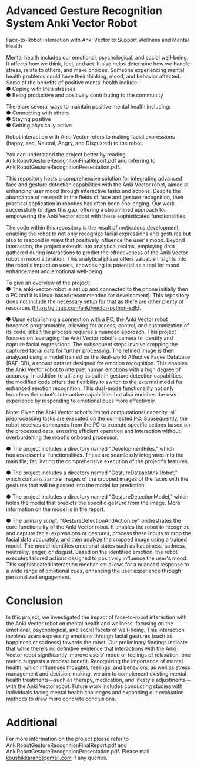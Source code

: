 # Advanced Gesture Recognition System Anki Vector Robot <br>
Face-to-Robot Interaction with Anki Vector to Support Wellness and Mental Health<br>

Mental health includes our emotional, psychological, and social well-being. It affects how we think, feel, and act. It also helps determine how we handle stress, relate to others, and make choices. Someone experiencing mental health problems could have their thinking, mood, and behavior affected. Some of the benefits of positive mental health include:<br>
● Coping with life’s stresses<br>
● Being productive and positively contributing to the community<be>

There are several ways to maintain positive mental health including:<br>
● Connecting with others<br>
● Staying positive<br>
● Getting physically active<be>

Robot interaction with Anki Vector refers to making facial expressions (happy, sad, Neutral, Angry, and Disgusted) to the robot.<br>

You can understand the project better by reading AnkiRobotGestureRecognitionFinalReport.pdf and referring to AnkiRobotGestureRecognitionPresentation.pdf.<br>


This repository hosts a comprehensive solution for integrating advanced face and gesture detection capabilities with the Anki Vector robot, aimed at enhancing user mood through interactive tasks and actions. Despite the abundance of research in the fields of face and gesture recognition, their practical application in robotics has often been challenging. Our work successfully bridges this gap, offering a streamlined approach for empowering the Anki Vector robot with these sophisticated functionalities.<br>

The code within this repository is the result of meticulous development, enabling the robot to not only recognize facial expressions and gestures but also to respond in ways that positively influence the user's mood. Beyond interaction, the project extends into analytical realms, employing data gathered during interactions to predict the effectiveness of the Anki Vector robot in mood alteration. This analytical phase offers valuable insights into the robot's impact on users, showcasing its potential as a tool for mood enhancement and emotional well-being.<br>

To give an overview of the project:<br>
● The anki-vector-robot is set up and connected to the phone initially then a PC and it is Linux-based(recommended for development). This repository does not include the necessary setup for that as there are other plenty of resources (https://github.com/anki/vector-python-sdk).<br>

● Upon establishing a connection with a PC, the Anki Vector robot becomes programmable, allowing for access, control, and customization of its code, albeit the process requires a nuanced approach. This project focuses on leveraging the Anki Vector robot's camera to identify and capture facial expressions. The subsequent steps involve cropping the captured facial data for further processing. The refined image is then analyzed using a model trained on the Real-world Affective Faces Database (RAF-DB), a robust dataset designed for emotion recognition. This enables the Anki Vector robot to interpret human emotions with a high degree of accuracy. In addition to utilizing its built-in gesture detection capabilities, the modified code offers the flexibility to switch to the external model for enhanced emotion recognition. This dual-mode functionality not only broadens the robot's interactive capabilities but also enriches the user experience by responding to emotional cues more effectively.<be>

Note: Given the Anki Vector robot's limited computational capacity, all preprocessing tasks are executed on the connected PC. Subsequently, the robot receives commands from the PC to execute specific actions based on the processed data, ensuring efficient operation and interaction without overburdening the robot's onboard processor.<br>

● The project includes a directory named "DevelopmentFiles," which houses essential functionalities. These are seamlessly integrated into the main file, facilitating the comprehensive execution of the project's features.<be>

● The project includes a directory named "GestureDatasetAnkiRobot," which contains sample images of the cropped images of the faces with the gestures that will be passed into the model for prediction.<be>

● The project includes a directory named "GestureDetectionModel," which holds the model that predicts the specific gesture from the image. More information on the model is in the report.<be>

● The primary script, "GestureDetectionAndAction.py" orchestrates the core functionality of the Anki Vector robot. It enables the robot to recognize and capture facial expressions or gestures, process these inputs to crop the facial data accurately, and then analyze the cropped image using a trained model. The model identifies emotional states such as happiness, sadness, neutrality, anger, or disgust. Based on the identified emotion, the robot executes tailored actions designed to positively influence the user's mood. This sophisticated interaction mechanism allows for a nuanced response to a wide range of emotional cues, enhancing the user experience through personalized engagement.<be>

# Conclusion<be>

In this project, we investigated the impact of face-to-robot interaction with the Anki Vector robot on mental health and wellness, focusing on the emotional, psychological, and social facets of well-being. This interaction involves users expressing emotions through facial gestures (such as happiness or sadness) towards the robot. Our preliminary findings indicate that while there's no definitive evidence that interactions with the Anki Vector robot significantly improve users' mood or feelings of relaxation, one metric suggests a modest benefit. Recognizing the importance of mental health, which influences thoughts, feelings, and behaviors, as well as stress management and decision-making, we aim to complement existing mental health treatments—such as therapy, medication, and lifestyle adjustments—with the Anki Vector robot. Future work includes conducting studies with individuals facing mental health challenges and expanding our evaluation methods to draw more concrete conclusions.<be>


# Additional<be>
For more information on the project please refer to  AnkiRobotGestureRecognitionFinalReport.pdf and  AnkiRobotGestureRecognitionPresentation.pdf. Please mail koushikkaran6@gmail.com if any queries. <br>




